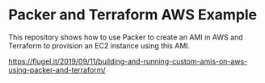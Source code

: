 # Packer and Terraform AWS Example

This repository shows how to use Packer to create an AMI in AWS and Terraform to provision an EC2 instance using this AMI.

https://flugel.it/2019/09/11/building-and-running-custom-amis-on-aws-using-packer-and-terraform/
